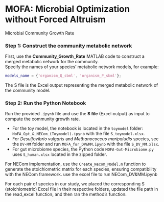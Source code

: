 # MOFA: Microbial Optimization without Forced Altruism 
 Microbial Community Growth Rate


### Step 1: Construct the community metabolic network

First, use the **Community_Growth_Rate** MATLAB code to construct a merged metabolic network for the community.  
Specify the names of your species’ metabolic network models, for example:

```matlab
models_name = {'organism_Q_sbml', 'organism_P_sbml'};
```
The S file is the Excel output representing the merged metabolic network of the community model.

### Step 2: Run the Python Notebook

Run the provided `.ipynb` file and use the **S file** (Excel output) as input to compute the community growth rate.  

- For the toy model, the notebook is located in the `toymodel` folder:  
  `NoFA_Opt_&_NECom_(Toymodel).ipynb` with the file `S_toymodel.xlsx`.
- For *Desulfovibrio vulgaris* and *Methanococcus maripaludis* species, see the `DV-MM` folder and run `MOFA_for_DV&MM.ipynb` with the file `S_DV_MM.xlsx`.
- For gut microbiome species, the Python code `MOFA-Gut-Microbiome.py` uses `S_human.xlsx` located in the zipped folder.


  
For NECom implementation, use the `Create_Necom_Model.m` function to generate the stoichiometric matrix for each species, ensuring compatibility with the NECom framework.
 use the excel file to run NECom_DV&MM.ipynb


For each pair of species in our study, we placed the corresponding S (stoichiometric) Excel file in their respective folders, updated the file path in the read_excel function, and then ran the method’s function.
